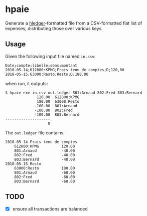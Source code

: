 # hpaie

Generate a [hledger](http://hledger.org/)-formatted file from a CSV-formatted flat list of expenses, distributing those over various keys.

## Usage

Given the following input file named `in.csv`:

```
Date;compte;libelle;sens;montant
2018-05-14;612000:KPMG;Frais tenu de comptes;D;120,00
2018-05-15;63000:Resto;Resto;D;180,00
```

when run, it outputs:

```
$ hpaie-exe in.csv out.ledger 801:Arnaud 802:Fred 803:Bernard
              120.00  612000:KPMG
              180.00  63000:Resto
             -100.00  801:Arnaud
             -100.00  802:Fred
             -100.00  803:Bernard
--------------------
                   0
```

The `out.ledger` file contains:

```
2018-05-14 Frais tenu de comptes
    612000:KPMG          120.00
    801:Arnaud           -40.00
    802:Fred             -40.00
    803:Bernard          -40.00
2018-05-15 Resto
    63000:Resto          180.00
    801:Arnaud           -60.00
    802:Fred             -60.00
    803:Bernard          -60.00
```


## TODO

* [x] ensure all transactions are balanced
